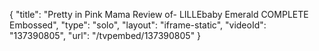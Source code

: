 {
    "title": "Pretty in Pink Mama Review of- LILLEbaby Emerald COMPLETE Embossed",
    "type": "solo",
    "layout": "iframe-static",
    "videoId": "137390805",
    "url": "\/tvpembed\/137390805"
}